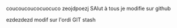 coucoucoucocuocuco zeojdpoezj
SAlut à tous je modifie sur github

ezdezdezd modif sur l'ordi 
GIT stash
